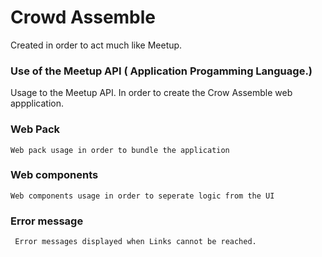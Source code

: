 # Crowd Assemble

Created in order to act much like Meetup.


### Use of the Meetup API ( Application Progamming Language.)

Usage to the Meetup API. In order to create the Crow Assemble web appplication.

### Web Pack

```
Web pack usage in order to bundle the application 
```

### Web components 

```
Web components usage in order to seperate logic from the UI
```

### Error message
```
 Error messages displayed when Links cannot be reached.
 ```
